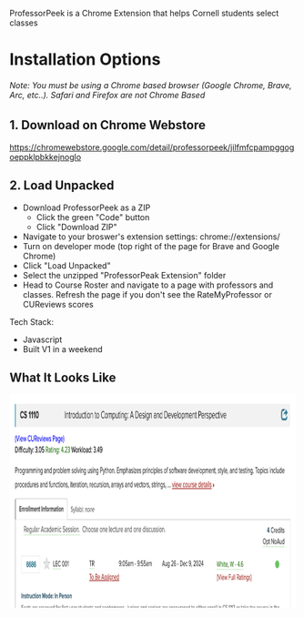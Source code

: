 ProfessorPeek is a Chrome Extension that helps Cornell students select classes

# Installation Options

###### Note: You must be using a Chrome based browser (Google Chrome, Brave, Arc, etc..). Safari and Firefox are not Chrome Based

## 1. Download on Chrome Webstore

https://chromewebstore.google.com/detail/professorpeek/jilfmfcpampggogoeppklpbkkejnoglo

## 2. Load Unpacked

- Download ProfessorPeek as a ZIP
  - Click the green "Code" button
  - Click "Download ZIP"
- Navigate to your broswer's extension settings: chrome://extensions/
- Turn on developer mode (top right of the page for Brave and Google Chrome)
- Click "Load Unpacked"
- Select the unzipped "ProfessorPeak Extension" folder
- Head to Course Roster and navigate to a page with professors and classes. Refresh the page if you don't see the RateMyProfessor or CUReviews scores

Tech Stack:

- Javascript
- Built V1 in a weekend

## What It Looks Like

<img src="demo.png" alt="demo picture" title="Demo Picture" height = "375" width = "900">
